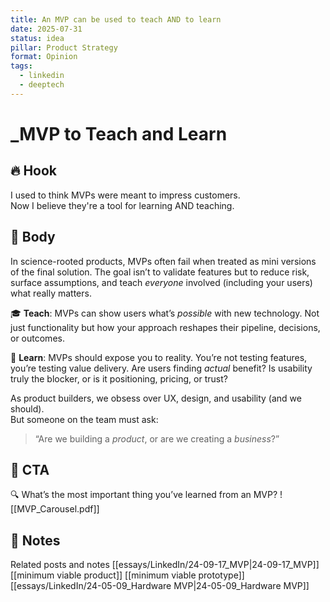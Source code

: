 ```yaml
---
title: An MVP can be used to teach AND to learn
date: 2025-07-31
status: idea
pillar: Product Strategy
format: Opinion
tags:
  - linkedin
  - deeptech
---
```


# _MVP to Teach and Learn

## 🔥 Hook
I used to think MVPs were meant to impress customers.  
Now I believe they're a tool for learning AND teaching.
## 📖 Body
In science-rooted products, MVPs often fail when treated as mini versions of the final solution. The goal isn’t to validate features but to reduce risk, surface assumptions, and teach _everyone_ involved (including your users) what really matters.

🎓 **Teach**: MVPs can show users what’s _possible_ with new technology. Not just functionality but how your approach reshapes their pipeline, decisions, or outcomes.

🧠 **Learn**: MVPs should expose you to reality. You’re not testing features, you’re testing value delivery. Are users finding _actual_ benefit? Is usability truly the blocker, or is it positioning, pricing, or trust?

As product builders, we obsess over UX, design, and usability (and we should).  
But someone on the team must ask:

> “Are we building a _product_, or are we creating a _business_?”

## 🎯 CTA
🔍 What’s the most important thing you’ve learned from an MVP?
![[MVP_Carousel.pdf]]
## 🧠 Notes
Related posts and notes [[essays/LinkedIn/24-09-17_MVP|24-09-17_MVP]] [[minimum viable product]] [[minimum viable prototype]] [[essays/LinkedIn/24-05-09_Hardware MVP|24-05-09_Hardware MVP]]